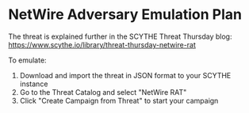 # NetWire Adversary Emulation Plan

The threat is explained further in the SCYTHE Threat Thursday blog: https://www.scythe.io/library/threat-thursday-netwire-rat

To emulate:
1. Download and import the threat in JSON format to your SCYTHE instance
2. Go to the Threat Catalog and select "NetWire RAT"
3. Click "Create Campaign from Threat" to start your campaign
